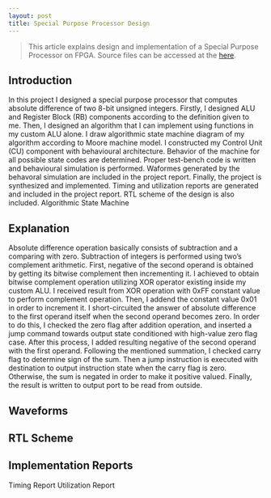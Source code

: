 ```yaml
---
layout: post
title: Special Purpose Processor Design
---
```


> This article explains design and implementation of a Special Purpose Processor on FPGA. Source files can be accessed at the [here](https://github.com/overengineer/SpecialPurposeProcessor).  

## Introduction
   
In this project I designed a special purpose processor that computes absolute difference of two 8-bit unsigned integers. Firstly, I designed ALU and Register Block (RB) components according to the definition given to me. Then, I designed an algorithm that I can implement using functions in my custom ALU alone. I draw algorithmic state machine diagram of my algorithm according to Moore machine model. I constructed my Control Unit (CU) component with behavioural architecture. Behavior of the machine for all possible state codes are determined. Proper test-bench code is written and behavioural simulation is performed. Waformes generated by the behavoral simulation are included in the project report. Finally, the project is synthesized and implemented. Timing and utilization reports are generated and included in the project report. RTL scheme of the design is also included.
Algorithmic State Machine
 
## Explanation

Absolute difference operation basically consists of subtraction and a comparing with zero. Subtraction of integers is performed using two’s complement arithmetic. First, negative of the second operand is obtained by getting its bitwise complement then incrementing it. I achieved to obtain bitwise complement operation utilizing XOR operator existing inside my custom ALU. I received result from XOR operation with 0xFF constant value to perform complement operation. Then, I addend the constant value 0x01 in order to increment it. I short-circuited the answer of absolute difference to the first operand itself when the second operand becomes zero. In order to do this, I checked the zero flag after addition operation, and inserted a jump command towards output state conditioned with high-value zero flag case. After this process, I added resulting negative of the second operand with the first operand. Following the mentioned summation, I checked carry flag to determine sign of the sum. Then a jump instruction is executed with destination to output instruction state when the carry flag is zero. Otherwise, the sum is negated in order to make it positive valued. Finally, the result is written to output port to be read from outside.

## Waveforms

## RTL Scheme

## Implementation Reports

Timing Report
Utilization Report





